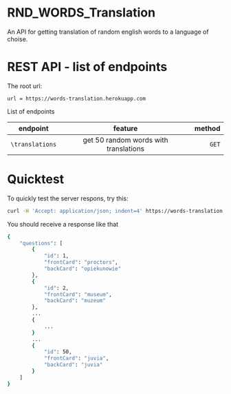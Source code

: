# RND_WORDS_Translation

An API for getting translation of random english words to a language of choise.

# REST API - list of endpoints

The root url:

`url = https://words-translation.herokuapp.com`

List of endpoints

| endpoint        |                feature                | method |
| --------------- | :-----------------------------------: | -----: |
| `\translations` | get 50 random words with translations |  `GET` |

# Quicktest

To quickly test the server respons, try this:

````bash
curl -H 'Accept: application/json; indent=4' https://words-translation.herokuapp.com/translations/```
````

You should receive a response like that

```bash
{
    "questions": [
        {
            "id": 1,
            "frontCard": "proctors",
            "backCard": "opiekunowie"
        },
        {
            "id": 2,
            "frontCard": "museum",
            "backCard": "muzeum"
        },
        ...
        {
            ...
        }
        ...
        {
            "id": 50,
            "frontCard": "juvia",
            "backCard": "juvia"
        }
    ]
}
```
